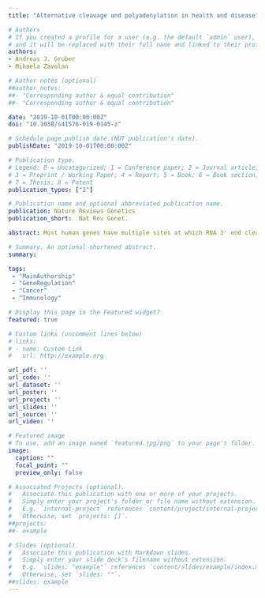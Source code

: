```yaml
---
title: "Alternative cleavage and polyadenylation in health and disease"

# Authors
# If you created a profile for a user (e.g. the default `admin` user), write the username (folder name) here 
# and it will be replaced with their full name and linked to their profile.
authors:
- Andreas J. Gruber
- Mihaela Zavolan

# Author notes (optional)
##author_notes:
##- "Corresponding author & equal contribution"
##- "Corresponding author & equal contribution"

date: "2019-10-01T00:00:00Z"
doi: "10.1038/s41576-019-0145-z"

# Schedule page publish date (NOT publication's date).
publishDate: "2019-10-01T00:00:00Z"

# Publication type.
# Legend: 0 = Uncategorized; 1 = Conference paper; 2 = Journal article;
# 3 = Preprint / Working Paper; 4 = Report; 5 = Book; 6 = Book section;
# 7 = Thesis; 8 = Patent
publication_types: ["2"]

# Publication name and optional abbreviated publication name.
publication: Nature Reviews Genetics
publication_short:  Nat Rev Genet.

abstract: Most human genes have multiple sites at which RNA 3' end cleavage and polyadenylation can occur, enabling the expression of distinct transcript isoforms under different conditions. Novel methods to sequence RNA 3' ends have generated comprehensive catalogues of polyadenylation (poly(A)) sites; their analysis using innovative computational methods has revealed how poly(A) site choice is regulated by core RNA 3' end processing factors, such as cleavage factor I and cleavage and polyadenylation specificity factor, as well as by other RNA-binding proteins, particularly splicing factors. Here, we review the experimental and computational methods that have enabled the global mapping of mRNA and of long non-coding RNA 3' ends, quantification of the resulting isoforms and the discovery of regulators of alternative cleavage and polyadenylation (APA). We highlight the different types of APA-derived isoforms and their functional differences, and illustrate how APA contributes to human diseases, including cancer and haematological, immunological and neurological diseases.

# Summary. An optional shortened abstract.
summary: 

tags:
 - "MainAuthorship"
 - "GeneRegulation"
 - "Cancer"
 - "Immunology"

# Display this page in the Featured widget?
featured: true

# Custom links (uncomment lines below)
# links:
# - name: Custom Link
#   url: http://example.org

url_pdf: ''
url_code: ''
url_dataset: ''
url_poster: ''
url_project: ''
url_slides: ''
url_source: ''
url_video: ''

# Featured image
# To use, add an image named `featured.jpg/png` to your page's folder. 
image:
  caption: ""
  focal_point: ""
  preview_only: false

# Associated Projects (optional).
#   Associate this publication with one or more of your projects.
#   Simply enter your project's folder or file name without extension.
#   E.g. `internal-project` references `content/project/internal-project/index.md`.
#   Otherwise, set `projects: []`.
##projects:
##- example

# Slides (optional).
#   Associate this publication with Markdown slides.
#   Simply enter your slide deck's filename without extension.
#   E.g. `slides: "example"` references `content/slides/example/index.md`.
#   Otherwise, set `slides: ""`.
##slides: example
---
```



